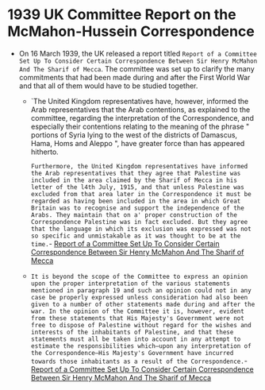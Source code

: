 # 1939 UK Committee Report on the McMahon-Hussein Correspondence
- On 16 March 1939, the UK released a report titled `Report of a Committee Set Up To Consider Certain Correspondence Between Sir Henry McMahon And The Sharif of Mecca`. The committee was set up to clarify the many commitments that had been made during and after the First World War and that all of them would have to be studied together.
    - `The United Kingdom representatives have, however, informed the Arab representatives that the Arab contentions, as explained to the committee, regarding the interpretation of the Correspondence, and especially their contentions relating to the meaning of the phrase " portions of Syria lying to the west of the districts of Damascus, Hama, Homs and Aleppo ", have greater force than has appeared hitherto.
      
      `Furthermore, the United Kingdom representatives have informed the Arab representatives that they agree that Palestine was included in the area claimed by the Sharif of Mecca in his letter of the l4th July, 1915, and that unless Palestine was excluded from that area later in the Correspondence it must be regarded as having been included in the area in which Great Britain was to recognise and support the independence of the Arabs. They maintain that on a' proper construction of the Correspondence Palestine was in fact excluded. But they agree that the language in which its exclusion was expressed was not so specific and unmistakable as it was thought to be at the time.`- [Report of a Committee Set Up To Consider Certain Correspondence Between Sir Henry McMahon And The Sharif of Mecca](https://web.archive.org/web/20171201031431/https://unispal.un.org/DPA/DPR/unispal.nsf/0/4C4F7515DC39195185256CF7006F878C)
    - `It is beyond the scope of the Committee to express an opinion upon the proper interpretation of the various statements mentioned in paragraph 19 and such an opinion could not in any case be properly expressed unless consideration had also been given to a number of other statements made during and after the war. In the opinion of the Committee it is, however, evident from these statements that His Majesty's Government were not free to dispose of Palestine without regard for the wishes and interests of the inhabitants of Palestine, and that these statements must all be taken into account in any attempt to estimate the responsibilities which—upon any interpretation of the Correspondence—His Majesty's Government have incurred towards those inhabitants as a result of the Correspondence.`- [Report of a Committee Set Up To Consider Certain Correspondence Between Sir Henry McMahon And The Sharif of Mecca](https://web.archive.org/web/20171201031431/https://unispal.un.org/DPA/DPR/unispal.nsf/0/4C4F7515DC39195185256CF7006F878C)